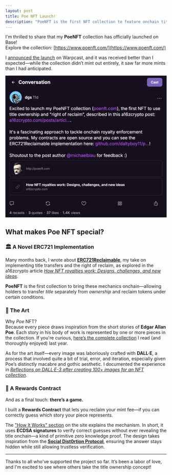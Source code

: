 ```yaml
---
layout: post
title: Poe NFT Launch!
description: "PoeNFT is the first NFT collection to feature onchain title transfers and reclaim rights. Inspired by the works of Edgar Allan Poe, it brings literary lore and novel mechanics to Base, complete with a rewards game for guessing each piece's story."
---
```


I'm thrilled to share that my **PoeNFT** collection has officially launched on Base!  
Explore the collection: [https://www.poenft.com/](https://www.poenft.com/)

I [announced the launch](https://warpcast.com/dgs/0x79a88c0f) on Warpcast, and it was received better than I expected—while the collection didn’t mint out entirely, it saw far more mints than I had anticipated.

![Poe NFT Launch Cast Screenshot](/assets/poe-nft-launch-cast.png)

## What makes Poe NFT special?

### 🏛️ A Novel ERC721 Implementation

Many months back, I wrote about [**ERC721Reclaimable**](https://daltyboy11.github.io/ERC721Reclaimable/), my take on implementing title transfers and the right of reclaim, as explored in the a16zcrypto article [_How NFT royalties work: Designs, challenges, and new ideas_](https://a16zcrypto.com/posts/article/how-nft-royalties-work/).

**PoeNFT** is the first collection to bring these mechanics onchain—allowing holders to transfer *title* separately from *ownership* and reclaim tokens under certain conditions.

### 🎨 The Art

Why _Poe_ NFT?  
Because every piece draws inspiration from the short stories of **Edgar Allan Poe**. Each story in his body of work is represented by one or more pieces in the collection. If you're curious, [here’s the complete collection](https://www.goodreads.com/book/show/23919.The_Complete_Stories_and_Poems) I read (and thoroughly enjoyed) last year.

As for the art itself—every image was laboriously crafted with **DALL·E**, a process that involved quite a bit of trial, error, and iteration, especially given Poe’s distinctly macabre and gothic aesthetic. I documented the experience in [_Reflections on DALL·E-3 after creating 100+ images for an NFT collection_](https://daltyboy11.github.io/dalle-reflections/).

### 🎁 A Rewards Contract

And as a final touch: **there’s a game.**

I built a **Rewards Contract** that lets you reclaim your mint fee—if you can correctly guess which story your piece represents.

The ["How It Works" section](https://www.poenft.com/rewards/how-it-works) on the site explains the mechanism. In short, it uses **ECDSA signatures** to verify correct guesses without ever revealing the title onchain—a kind of primitive zero knowledge proof. The design takes inspiration from the [**Social Dist0rtion Protocol**](https://www.dist0rtion.com/2020/01/30/Planetscape-a-dystopian-escape-game-for-36C3/), ensuring the answer stays hidden while still allowing trustless verification.

---

Thanks to all who've supported the project so far. It’s been a labor of love, and I'm excited to see where others take the title ownership concept!
